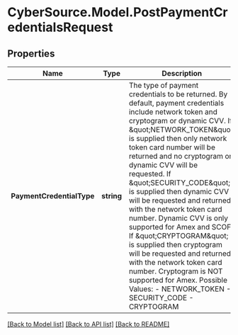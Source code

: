 # CyberSource.Model.PostPaymentCredentialsRequest
## Properties

Name | Type | Description | Notes
------------ | ------------- | ------------- | -------------
**PaymentCredentialType** | **string** | The type of payment credentials to be returned. By default, payment credentials include network token and cryptogram or dynamic CVV. If \&quot;NETWORK_TOKEN\&quot; is supplied then only network token card number will be returned and no cryptogram or dynamic CVV will be requested. If \&quot;SECURITY_CODE\&quot; is supplied then dynamic CVV will be requested and returned with the network token card number. Dynamic CVV is only supported for Amex and SCOF. If \&quot;CRYPTOGRAM\&quot; is supplied then cryptogram will be requested and returned with the network token card number. Cryptogram is NOT supported for Amex.  Possible Values:   - NETWORK_TOKEN   - SECURITY_CODE   - CRYPTOGRAM  | [optional] 

[[Back to Model list]](../README.md#documentation-for-models) [[Back to API list]](../README.md#documentation-for-api-endpoints) [[Back to README]](../README.md)

